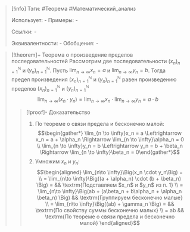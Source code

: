 > [!info]
> Тэги: #Теорема #Математический_анализ   
> 
> Использует: *-*
> Примеры: *-*
> 
> Ссылки: *-*
> 
> Эквивалентности: *-*
> Обобщения: *-*

> [!theorem]+ Теорема о произведение пределов последовательностей
> Рассмотрим две последовательности $(x_n)_{n=1}^{\mathbb N}$ и $(y_n)_{n=1}^{\mathbb N}$. Пусть $\displaystyle\lim_{n\to \infty} x_n = a$ и $\displaystyle\lim_{n\to \infty} y_n = b$. Тогда предел произведения $(x_n)_{n=1}^{\mathbb N}$ и $(y_n)_{n=1}^{\mathbb N}$ равен произведению пределов $(x_n)_{n=1}^{\mathbb N}$ и $(y_n)_{n=1}^{\mathbb N}$
> $$\lim_{n\to \infty}\Big(x_n \cdot y_n\Big) = \lim_{n\to \infty}x_n \cdot \lim_{n\to \infty}y_n = a\cdot b$$
> > [!proof]- Доказательство
> > 1. По теореме о связи предела и бесконечно малой: $$\begin{gather*} \lim_{n \to \infty}x_n = a \Leftrightarrow x_n = a + \alpha_n \Rightarrow \lim_{n \to \infty}\alpha_n = 0 \\ \lim_{n \to \infty}y_n = b \Leftrightarrow y_n = b + \beta_n \Rightarrow \lim_{n \to \infty}\beta_n = 0\end{gather*}$$
> > 2. Умножим $x_n$ и $y_n$: $$\begin{aligned} \lim_{n\to \infty}\Big(x_n \cdot y_n\Big) = \\ = \lim_{n\to \infty}\Big((a + \alpha_n) \cdot (b + \beta_n) \Big) = && \textrm{Подставляем $x_n$ и $y_n$ из п. 1} \\  = \lim_{n\to \infty}\Big(ab + (a\beta_n + b\alpha_n + \alpha_n \beta_n) \Big) && \textrm{Группируем бесконечно малые} \\ = \lim_{n\to \infty}\Big((ab) + \gamma_n \Big) =  && \textrm{По свойству суммы бесконечно малых} \\ = ab  && \textrm{По теореме о связи предела и бесконечно малой} \end{aligned}$$
